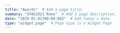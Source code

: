 ```yaml
---
title: "Awards"  # Add a page title.
summary: "STAG2021 Rome"  # Add a page description.
date: "2019-01-01T00:00:00Z"  # Add today's date.
type: "widget_page"  # Page type is a Widget Page
---
```

